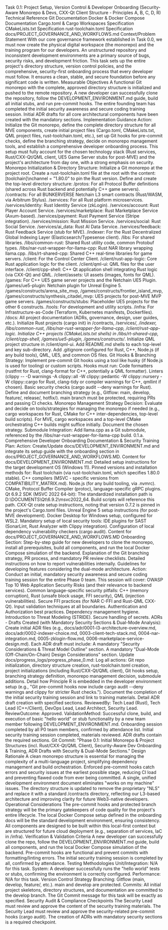 Task 0.1: Project Setup, Version Control & Developer Onboarding
(Security-Aware Monorepo & Devs, CXX-Qt Client Structure - Principles A, B, C, D, R)
Technical Reference
Git Documentation
Docker & Docker Compose Documentation
Cargo.toml & Cargo Workspaces Specification
CMakeLists.txt Specification
rust-toolchain.toml Specification
docs/PROJECT_GOVERNANCE_AND_WORKFLOWS.md
Context/Problem Statement
With our core governance framework established in Task 0.0, we must now create the physical digital workspace (the monorepo) and the training program for our developers. An unstructured repository and inconsistent development environments are a primary source of bugs, security risks, and development friction. This task sets up the entire project's directory structure, version control policies, and the comprehensive, security-first onboarding process that every developer must follow. It ensures a clean, stable, and secure foundation before any significant code is written.
Measurable Objectives
A functional Git monorepo with the complete, approved directory structure is initialized and pushed to the remote repository.
A new developer can successfully clone the repository, follow the DEVELOPMENT_ENVIRONMENT.md guide, build all initial stubs, and run pre-commit hooks.
The entire founding team has completed the initial security awareness and secure coding training session.
Initial ADR drafts for all core architectural components have been created with the mandatory sections.
Implementation Guidance
Action: Initialize the Git monorepo, define the complete directory structure for all MVE components, create initial project files (Cargo.toml, CMakeLists.txt, QML project files, rust-toolchain.toml, etc.), set up Git hooks for pre-commit checks, define the branching strategy, decide on monorepo management tools, and establish a comprehensive developer onboarding process. This setup must fully account for the chosen technology stack (Rust services, Rust/CXX-Qt/QML client, UE5 Game Server stubs for post-MVE) and the project's architecture from day one, with a strong emphasis on security.
Monorepo Initialization & Directory Structure:
Initialize a Git monorepo at the project root.
Create a rust-toolchain.toml file at the root with the content: [toolchain]\nchannel = "1.80.0" to pin the Rust version.
Define and create the top-level directory structure:
/protos: For all Protocol Buffer definitions (shared across Rust backend and potentially C++ game servers).
/contracts: For all BUNKERVERSE Netchain L3 smart contracts (Rust/WASM, via Arbitrum Stylus).
/services: For all Rust platform microservices.
/services/identity: Rust Identity Service (zkLogin).
/services/account: Rust Player Account Service.
/services/marketplace: Rust Marketplace Service (Axum-based).
/services/payment: Rust Payment Service (Stripe integration).
/services/mission: Rust Mission Service.
/services/social: Rust Social Service.
/services/ai_data: Rust AI Data Service.
/services/feedback: Rust Feedback Service (stub for MVE).
/indexer: For the Rust Decentralized Global Indexing Layer (Elasticsearch/Typesense client).
/libs: For shared libraries.
/libs/common-rust: Shared Rust utility code, common Protobuf types.
/libs/nar-rust-wrapper-for-llama-cpp: Rust NAR library wrapping llama.cpp.
/libs/rt-shared-cpp: Shared C++ real-time libraries for game servers.
/client: For the Control Center Client.
/client/rust-app-logic: Core Rust application logic for the client.
/client/qml-ui: QML files for the user interface.
/client/cpp-shell: C++ Qt application shell integrating Rust logic (via CXX-Qt) and QML.
/client/assets: UI assets (images, fonts for QML).
/games: For C++ UE5 game server projects and the Netchain UE5 Plugin.
/games/ue5-plugin: Netchain plugin for Unreal Engine 5.
/games/constructs/arena_site_mvp, /games/constructs/frontier_island_mvp, /games/constructs/synthesis_citadel_mvp: UE5 projects for post-MVE MVP game servers.
/games/constructs/stubs: Placeholder UE5 projects for the other 6 constructs.
/tools: For development and utility scripts.
/infra: For Infrastructure-as-Code (Terraform, Kubernetes manifests, Dockerfiles).
/docs: All project documentation (ADRs, governance, design, user guides, etc.).
Initialize Rust projects (cargo init) in /contracts, /services/*, /indexer, /libs/common-rust, /libs/nar-rust-wrapper-for-llama-cpp, /client/rust-app-logic.
Initialize C++ projects (CMakeLists.txt shells) in /libs/rt-shared-cpp, /client/cpp-shell, /games/ue5-plugin, /games/constructs/*.
Initialize QML project structure in /client/qml-ui.
Add README.md shells to each top-level and key sub-directory.
Add .gitignore configured for Rust, C++, Node.js (if any build tools), QML, UE5, and common OS files.
Git Hooks & Branching Strategy:
Implement pre-commit Git hooks using a tool like husky (if Node.js is used for tooling) or custom scripts. Hooks must run:
Code formatters (rustfmt for Rust, clang-format for C++, potentially a QML formatter).
Linters (clippy -- -D warnings -A clippy::all -W clippy::pedantic -W clippy::nursery -W clippy::cargo for Rust, clang-tidy or compiler warnings for C++, qmllint if chosen).
Basic security checks (cargo audit --deny warnings for Rust).
Define and document branching strategy (e.g., Gitflow: main, develop, feature/, release/, hotfix/). main branch must be protected, requiring PRs and passing CI checks.
Monorepo Management Strategy Decision:
Evaluate and decide on tools/strategies for managing the monorepo if needed (e.g., cargo workspaces for Rust, CMake for C++ inter-dependencies, top-level build scripts). For MVE, cargo workspaces and a top-level CMake orchestrating C++ builds might suffice initially. Document the chosen strategy.
Submodule Integration:
Add llama.cpp as a Git submodule, referenced by the /libs/nar-rust-wrapper-for-llama-cpp build.
0.1.a. Comprehensive Developer Onboarding Documentation & Security Training Plan:
Action: Create/Update docs/DEVELOPMENT_ENVIRONMENT.md and integrate its setup guide with the onboarding section in docs/PROJECT_GOVERNANCE_AND_WORKFLOWS.MD.
Content for docs/DEVELOPMENT_ENVIRONMENT.md:
Detailed setup instructions for the target development OS (Windows 11).
Pinned versions and installation methods for:
Rust toolchain (via rust-toolchain.toml, which specifies 1.80.0 stable).
C++ compilers (MSVC - specific versions from COMPATIBILITY_MATRIX.md).
Node.js (for any build tooling, via .nvmrc).
CMake, Protocol Buffer Compiler (protoc), language-specific gRPC plugins.
Qt 6.9.2 SDK (MSVC 2022 64-bit): The standardized installation path is D:\DOCUMENTS\Qt\6.9.2\msvc2022_64. Build scripts will reference this path.
CXX-Qt crate setup instructions, noting that version 0.7.2 is pinned in the project's Cargo.toml files.
Unreal Engine 5 setup instructions (for post-MVE development).
Docker Desktop for Windows setup, configured for WSL2.
Mandatory setup of local security tools: IDE plugins for SAST (SonarLint, Rust Analyzer with Clippy integration). Configuration of local dependency vulnerability checkers (cargo audit).
Content for docs/PROJECT_GOVERNANCE_AND_WORKFLOWS.MD Onboarding Section:
Step-by-step guide for new developers to clone the monorepo, install all prerequisites, build all components, and run the local Docker Compose simulation of the backend.
Explanation of the Git branching strategy, PR process, and mandatory PR review checklists.
Detailed instructions on how to report vulnerabilities internally.
Guidelines for developing features considering the dual-mode architecture.
Action: Conduct an initial, mandatory security awareness and secure coding training session for the entire Phase 0 team. This session will cover:
OWASP Top 10 Web Application Security Risks (and their relevance to backend services).
Common language-specific security pitfalls: C++ (memory corruption), Rust (unsafe block usage, FFI security), QML (injection vulnerabilities).
Secure FFI practices (for NAR C-FFI and Rust-QML CXX-Qt).
Input validation techniques at all boundaries.
Authentication and Authorization best practices.
Dependency management hygiene.
Introduction to Threat Modeling (STRIDE).
Secure handling of secrets.
ADRs - Drafts Created (with Mandatory Security Sections & Dual-Mode Analysis):
Create initial ADR files (e.g., docs/adr/0001-l3-architecture-overview.md, docs/adr/0002-indexer-choice.md, 0003-client-tech-stack.md, 0004-nar-integration.md, 0005-zklogin-flow.md, 0006-marketplace-service-design.md).
Each ADR draft must include:
A mandatory "Security Considerations & Threat Model Outline" section.
A mandatory "Dual-Mode (Off-Chain/On-Chain) Design Considerations" section.
Update docs/progress_logs/progress_phase_0.md:
Log all actions: Git repo initialization, directory structure creation, rust-toolchain.toml creation, project initializations (including Rust/CXX-Qt/QML client), Git hooks setup, branching strategy definition, monorepo management decision, submodule additions. Detail how Principle R is embedded in the developer environment setup (e.g., "Git pre-commit hooks now include cargo audit --deny warnings and clippy for stricter Rust checks."). Document the completion of the initial security training session and link to training materials. Detail ADR draft creation with specified sections.
ReviewedBy: Tech Lead (Rust), Tech Lead (C++/Client), DevOps Lead, Lead Architect, Security Lead.
ReviewOutcome: Approved.
ValidationMethod: Successful clone, build, and execution of basic "hello world" or stub functionality by a new team member following DEVELOPMENT_ENVIRONMENT.md. Onboarding session completed by all P0 team members, confirmed by attendance list. Initial security training session completed, materials reviewed. ADR drafts contain the required sections.
Git Commit: "Phase 0.1: Initial Monorepo & Project Structures (incl. Rust/CXX-Qt/QML Client), Security-Aware Dev Onboarding & Training, ADR Drafts with Security & Dual-Mode Sections."
Design Rationale
A clean monorepo structure is essential for managing the complexity of a multi-language project, simplifying dependency management and build orchestration. Enforced pre-commit hooks catch errors and security issues at the earliest possible stage, reducing CI load and preventing flawed code from ever being committed. A single, unified development environment document eliminates "works on my machine" issues. The directory structure is updated to remove the proprietary "NLS" and replace it with a standard /contracts directory, reflecting our L3-based architecture and improving clarity for future Web3-native developers.
Operational Considerations
The pre-commit hooks and protected branch strategy will be the primary gatekeepers of code quality for the project's entire lifecycle. The local Docker Compose setup defined in the onboarding docs will be the standard development environment, ensuring consistency. All components are designed to be built within this local-first context but are structured for future cloud deployment (e.g., separation of services, IaC in /infra).
Verification & Validation Criteria
A new developer can successfully clone the repo, follow the DEVELOPMENT_ENVIRONMENT.md guide, build all components, and run the local Docker Compose simulation of the backend. Pre-commit hooks are functional and prevent commits with formatting/linting errors. The initial security training session is completed by all, confirmed by attendance.
Testing Methodologies
Unit/Integration: N/A for this task.
System: A developer successfully runs the "hello world" tests or stubs, confirming the environment is correctly configured.
Performance: N/A for this task.
Version Control Strategy
Branching: Gitflow (main, develop, feature/, etc.). main and develop are protected.
Commits: All initial project skeletons, directory structures, and documentation are committed to the develop branch. The Git Commit message for this task will be exactly as specified.
Security Audit & Compliance Checkpoints
The Security Lead must review and approve the content of the security training materials.
The Security Lead must review and approve the security-related pre-commit hooks (cargo audit).
The creation of ADRs with mandatory security sections is a required checkpoint.